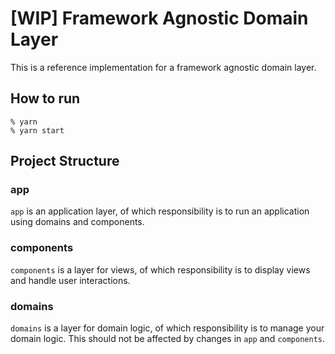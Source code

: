 # [WIP] Framework Agnostic Domain Layer

This is a reference implementation for a framework agnostic domain layer.

## How to run

```
% yarn 
% yarn start
```

## Project Structure

### app

`app` is an application layer, of which responsibility is to run an application using domains and components.

### components

`components` is a layer for views, of which responsibility is to display views and handle user interactions.

### domains

`domains` is a layer for domain logic, of which responsibility is to manage your domain logic. This should not be affected by changes in `app` and `components`.
